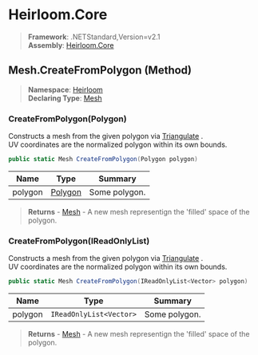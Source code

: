# Heirloom.Core

> **Framework**: .NETStandard,Version=v2.1  
> **Assembly**: [Heirloom.Core][0]

## Mesh.CreateFromPolygon (Method)

> **Namespace**: [Heirloom][0]  
> **Declaring Type**: [Mesh][1]

### CreateFromPolygon(Polygon)

Constructs a mesh from the given polygon via [Triangulate][2] .   
 UV coordinates are the normalized polygon within its own bounds.

```cs
public static Mesh CreateFromPolygon(Polygon polygon)
```

| Name    | Type         | Summary       |
|---------|--------------|---------------|
| polygon | [Polygon][3] | Some polygon. |

> **Returns** - [Mesh][1] - A new mesh representign the 'filled' space of the polygon.

### CreateFromPolygon(IReadOnlyList<Vector>)

Constructs a mesh from the given polygon via [Triangulate][2] .   
 UV coordinates are the normalized polygon within its own bounds.

```cs
public static Mesh CreateFromPolygon(IReadOnlyList<Vector> polygon)
```

| Name    | Type                    | Summary       |
|---------|-------------------------|---------------|
| polygon | `IReadOnlyList<Vector>` | Some polygon. |

> **Returns** - [Mesh][1] - A new mesh representign the 'filled' space of the polygon.

[0]: ../../../Heirloom.Core.md
[1]: ../Mesh.md
[2]: ../../Heirloom.Geometry/Polygon/Triangulate.md
[3]: ../../Heirloom.Geometry/Polygon.md
